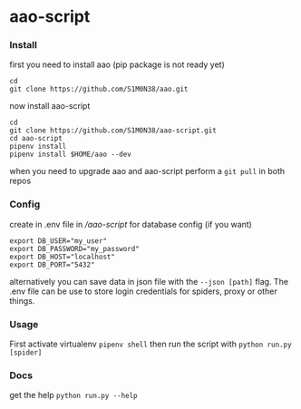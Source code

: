 # aao-script

### Install
first you need to install aao (pip package is not ready yet)
```shell
cd 
git clone https://github.com/S1M0N38/aao.git
```
now install aao-script
```shell
cd
git clone https://github.com/S1M0N38/aao-script.git 
cd aao-script
pipenv install
pipenv install $HOME/aao --dev
```
when you need to upgrade aao and aao-script perform a `git pull` in both repos

### Config
create in .env file in */aao-script* for database config (if you want)
```bashrc
export DB_USER="my_user"
export DB_PASSWORD="my_password"
export DB_HOST="localhost"
export DB_PORT="5432"
```
alternatively you can save data in json file with the `--json [path]` flag.
The .env file can be use to store login credentials for spiders, proxy or other things.


### Usage
First activate virtualenv `pipenv shell` then run the script with `python run.py [spider]`


### Docs
get the help `python run.py --help`
